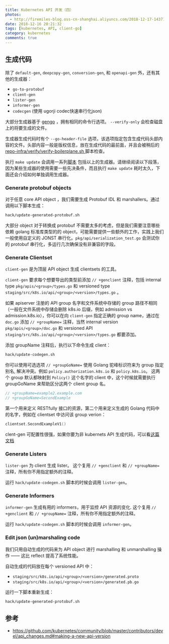 ```yaml
---
title: Kubernetes API 开发（四）
photos:
  - http://firemiles-blog.oss-cn-shanghai.aliyuncs.com/2018-12-17-143714.jpg
date: 2018-12-16 20:21:32
tags: [kubernetes, API, client-go]
category: kubernetes
comments: true
---
```

## 生成代码

除了 `default-gen`, `deepcopy-gen`, `conversion-gen`, 和 `openapi-gen` 外，还有其他的生成器：

- `go-to-protobuf`
- `client-gen`
- `lister-gen`
- `informer-gen`
- `codecgen` (使用 ugorji codec快速串行化json)

大部分生成器基于 [gengo](https://github.com/kubernetes/gengo) ，拥有相同的命令行选项。 `--verify-only` 会检查磁盘上的将要生成的文件。

生成器生成代码时有个 `--go-header-file` 选项，该选项指定包含生成代码头部内容的文件。头部内容一般是版权信息，放在生成代码的最前面，并且会被稍后的 [repo-infra/verify/verify-boilerplane.sh ](https://git.k8s.io/repo-infra/verify/verify-boilerplate.sh) 脚本检查。

执行 `make update` 会调用一系列[脚本](https://github.com/kubernetes/kubernetes/blob/v1.8.0-alpha.2/hack/update-all.sh#L63-L78) 包括以上的生成器。请继续阅读以下段落，因为某些生成器的使用需要一些先决条件，而且执行 `make update` 耗时太久，下面还会介绍如何单独调用生成器。
<!--more-->

### Generate protobuf objects

对于任意 core API object ，我们需要生成 Protobuf IDL 和 marshallers。通过调用以下脚本生成：

```sh
hack/update-generated-protobuf.sh
```

大部分 object 对于转换成 protobuf 不需要太多的考虑，但是我们需要注意哪些依赖 golang 标准库类型的的 object，可能需要提供一些额外的工作，实践上我们一般使用自定义的 JONST 串行化。`pkg/api/serialization_test.go` 会测试你的 protobuf 串行化，多运行几次确保没有非兼容的字段。

### Generate Clientset

`client-gen` 是为顶层 API object 生成 clientsets 的工具。

`client-gen` 要求每个想要导出的类型前添加 `// +genclient` 注释，包括 internal type `pkg/apis/<group>/types.go` 和 versioned type `staging/src/k8s.io/api/<group>/<version>/types.go` 。

如果 apiserver 注册的 API group 名字和文件系统中存储的 group 路径不相同（一般在文件系统中存储会删除 k8s.io 后缀，例如 admission vs admission.k8s.io），你可以在向 `client-gen` 指定正确的 group name，通过在 `doc.go` 添加 `// +groupName=` 注释，当然 internal version `pkg/apis/<group>/doc.go` 和 versioned API `staging/src/k8s.io/api/<group>/<version>/types.go` 都要添加。  

添加 groupName 注释后，执行以下命令生成 client：

```sh
hack/update-codegen.sh
```

你可以使用可选选项  `// +groupGoName=` 使用 Golang 驼峰标识符来为 group 指定别名, 解决冲突。例如 `policy.authorization.k8s.io` 和 `policy.k8s.io`。 这两个 group 默认都映射到 `Policy()` 这个名字的 client 中，这个时候就需要执行 groupGoName 来帮助区分这两个 client group 名。

```go
// +groupName=example2.example.com  
// +groupGoName=SecondExample
```

第一个用来定义 RESTfully 接口的资源，第二个用来定义生成的 Golang 代码中的名字，例如在 clientset 中访问该 group verion：

```go
clientset.SecondExampleV1()
```

clent-gen 可配置性很强，如果你要为非 kubernets API 生成代码，可以看[这篇文档](https://github.com/kubernetes/community/blob/master/contributors/devel/generating-clientset.md)

### Generate Listers

`lister-gen` 为 client 生成 lister。 这个复用 `// +genclient` 和 `// +groupName=` 注释，所有你不用指定额外的注释。

运行 `hack/update-codegen.sh` 脚本的时候会调用 `lister-gen`。

### Generate Informers

`informer-gen`  生成有用的 informers，用于监控 API 资源的变化. 这个复用 `// +genclient` 和 `// +groupName=` 注释，所有你不用指定额外的注释。

运行 `hack/update-codegen.sh` 脚本的时候会调用 `informer-gen`。

### Edit json (un)marshaling code

我们只用自动生成的代码来为 API object 进行 marshalling 和 unmarshalling 操作 —— 这比 reflect 提高了系统性能。

自动生成的代码放在每个 versioned API 中：

- `staging/src/k8s.io/api/<group>/<version>/generated.proto`
- `staging/src/k8s.io/api/<group>/<version>/generated.pb.go`

运行一下脚本重新生成：

```sh
hack/update-generated-protobuf.sh
```

## 参考

- https://github.com/kubernetes/community/blob/master/contributors/devel/api_changes.md#making-a-new-api-version